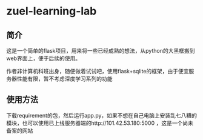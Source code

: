 # zuel-learning-lab

## 简介

这是一个简单的flask项目，用来将一些已经成熟的想法，从python的大黑框搬到web界面上，便于后续的使用。

作者非计算机科班出身，随便做着试试吧，使用flask+sqlite的框架，由于便宜服务器性能有限，暂不考虑深度学习系列的功能

## 使用方法

下载requirement的包，然后运行app.py，如果不想在自己电脑上安装乱七八糟的模块，也可以使用已上线服务器端的http://101.42.53.180:5000
，这是一个尚未备案的网站
